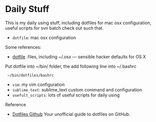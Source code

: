 Daily Stuff
=============

This is my daily using stuff, including dotfiles for mac osx configuration, useful scripts for svn batch check out such that.

* `dotfile`: mac osx configuration

Some references:

* [dotfile](https://github.com/mathiasbynens/dotfiles)   .files, including ~/.osx — sensible hacker defaults for OS X 
    
Put dotfile into ~/bin/ folder, the add following line into ~/.bashrc

     ~/bin/dotfiles/bashrc 

* `vim`: my vim configuration
* `sublime_text`: sublime_text custom command and configuration
* `usefult_scripts`: lots of useful scripts for daily using




Reference

* [Dotfiles Github](http://dotfiles.github.com/) Your unofficial guide to dotfiles on GitHub.